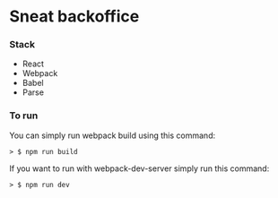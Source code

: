 # Sneat backoffice

### Stack

* React
* Webpack
* Babel
* Parse

### To run

You can simply run webpack build using this command:

```
> $ npm run build
```

If you want to run with webpack-dev-server simply run this command:

```
> $ npm run dev
```
